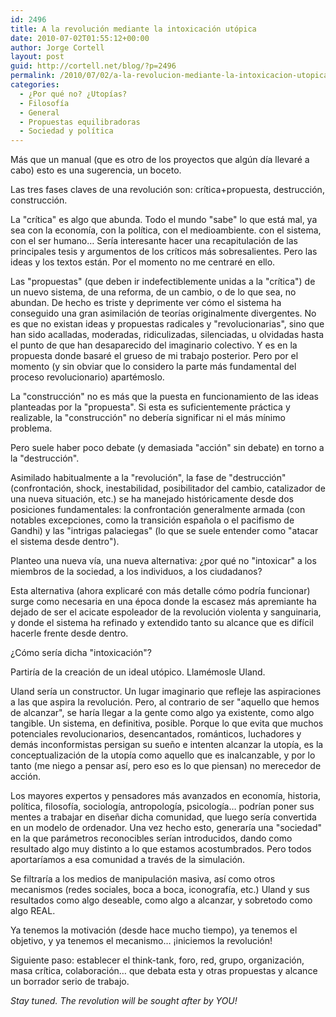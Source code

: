 ```yaml
---
id: 2496
title: A la revolución mediante la intoxicación utópica
date: 2010-07-02T01:55:12+00:00
author: Jorge Cortell
layout: post
guid: http://cortell.net/blog/?p=2496
permalink: /2010/07/02/a-la-revolucion-mediante-la-intoxicacion-utopica/
categories:
  - ¿Por qué no? ¿Utopías?
  - Filosofí­a
  - General
  - Propuestas equilibradoras
  - Sociedad y polí­tica
---
```

Más que un manual (que es otro de los proyectos que algún día llevaré a cabo) esto es una sugerencia, un boceto.

Las tres fases claves de una revolución son: crítica+propuesta, destrucción, construcción.

La "crítica" es algo que abunda. Todo el mundo "sabe" lo que está mal, ya sea con la economía, con la política, con el medioambiente. con el sistema, con el ser humano… Sería interesante hacer una recapitulación de las principales tesis y argumentos de los críticos más sobresalientes. Pero las ideas y los textos están. Por el momento no me centraré en ello.

Las "propuestas" (que deben ir indefectiblemente unidas a la "crítica") de un nuevo sistema, de una reforma, de un cambio, o de lo que sea, no abundan. De hecho es triste y deprimente ver cómo el sistema ha conseguido una gran asimilación de teorías originalmente divergentes. No es que no existan ideas y propuestas radicales y "revolucionarias", sino que han sido acalladas, moderadas, ridiculizadas, silenciadas, u olvidadas hasta el punto de que han desaparecido del imaginario colectivo. Y es en la propuesta donde basaré el grueso de mi trabajo posterior. Pero por el momento (y sin obviar que lo considero la parte más fundamental del proceso revolucionario) apartémoslo.

La "construcción" no es más que la puesta en funcionamiento de las ideas planteadas por la "propuesta". Si esta es suficientemente práctica y realizable, la "construcción" no debería significar ni el más mínimo problema.

Pero suele haber poco debate (y demasiada "acción" sin debate) en torno a la "destrucción".

Asimilado habitualmente a la "revolución", la fase de "destrucción" (confrontación, shock, inestabilidad, posibilitador del cambio, catalizador de una nueva situación, etc.) se ha manejado históricamente desde dos posiciones fundamentales: la confrontación generalmente armada (con notables excepciones, como la transición española o el pacifismo de Gandhi) y las "intrigas palaciegas" (lo que se suele entender como "atacar el sistema desde dentro").

Planteo una nueva vía, una nueva alternativa: ¿por qué no "intoxicar" a los miembros de la sociedad, a los individuos, a los ciudadanos?

Esta alternativa (ahora explicaré con más detalle cómo podría funcionar) surge como necesaria en una época donde la escasez más apremiante ha dejado de ser el acicate espoleador de la revolución violenta y sanguinaria, y donde el sistema ha refinado y extendido tanto su alcance que es difícil hacerle frente desde dentro.

¿Cómo sería dicha "intoxicación"?

Partiría de la creación de un ideal utópico. Llamémosle Uland.

Uland sería un constructor. Un lugar imaginario que refleje las aspiraciones a las que aspira la revolución. Pero, al contrario de ser "aquello que hemos de alcanzar", se haría llegar a la gente como algo ya existente, como algo tangible. Un sistema, en definitiva, posible. Porque lo que evita que muchos potenciales revolucionarios, desencantados, románticos, luchadores y demás inconformistas persigan su sueño e intenten alcanzar la utopía, es la conceptualización de la utopía como aquello que es inalcanzable, y por lo tanto (me niego a pensar así, pero eso es lo que piensan) no merecedor de acción.

Los mayores expertos y pensadores más avanzados en economía, historia, política, filosofía, sociología, antropología, psicología… podrían poner sus mentes a trabajar en diseñar dicha comunidad, que luego sería convertida en un modelo de ordenador. Una vez hecho esto, generaría una "sociedad" en la que parámetros reconocibles serían introducidos, dando como resultado algo muy distinto a lo que estamos acostumbrados. Pero todos aportaríamos a esa comunidad a través de la simulación.

Se filtraría a los medios de manipulación masiva, así como otros mecanismos (redes sociales, boca a boca, iconografía, etc.) Uland y sus resultados como algo deseable, como algo a alcanzar, y sobretodo como algo REAL.

Ya tenemos la motivación (desde hace mucho tiempo), ya tenemos el objetivo, y ya tenemos el mecanismo… ¡iniciemos la revolución!

Siguiente paso: establecer el think-tank, foro, red, grupo, organización, masa crítica, colaboración… que debata esta y otras propuestas y alcance un borrador serio de trabajo.

_Stay tuned. The revolution will be sought after by YOU!_